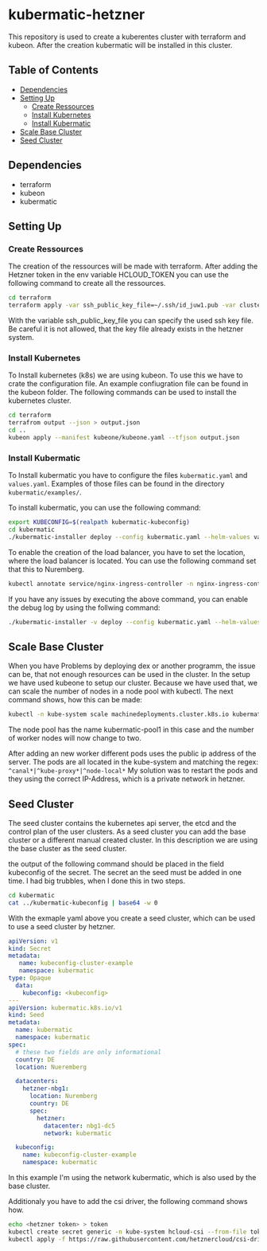 # kubermatic-hetzner

This repository is used to create a kuberentes cluster with terraform and kubeon. After the creation kubermatic will be installed in this cluster.

## Table of Contents

- [Dependencies](#dependencies)
- [Setting Up](#setting-up)
  - [Create Ressources](#create-ressources)
  - [Install Kubernetes](#install-kubernetes)
  - [Install Kubermatic](#install-kubermatic)
- [Scale Base Cluster](#scale-base-cluster)
- [Seed Cluster](#seed-cluster)

## Dependencies

- terraform
- kubeon
- kubermatic

## Setting Up

### Create Ressources

The creation of the ressources will be made with terraform. After adding the Hetzner token in the env variable HCLOUD\_TOKEN you can use the following command to create all the ressources.

```bash
cd terraform
terraform apply -var ssh_public_key_file=~/.ssh/id_juw1.pub -var cluster_name=kubermatic
```

With the variable ssh_public_key_file you can specify the used ssh key file. Be careful it is not allowed, that the key file already exists in the hetzner system.

### Install Kubernetes

To Install kubernetes (k8s) we are using kubeon. To use this we have to crate the configuration file. An example confiugration file can be found in the kubeon folder. The following commands can be used to install the kubernetes cluster.

```bash
cd terraform 
terrafrom output --json > output.json
cd ..
kubeon apply --manifest kubeone/kubeone.yaml --tfjson output.json
```

### Install Kubermatic

To Install kubermatic you have to configure the files `kubermatic.yaml` and `values.yaml`. Examples of those files can be found in the directory `kubermatic/examples/`.

To install kubermatic, you can use the following command:

```bash
export KUBECONFIG=$(realpath kubermatic-kubeconfig)
cd kubermatic
./kubermatic-installer deploy --config kubermatic.yaml --helm-values values.yaml --storageclass hetzner --kubeconfig ../kubermatic-kubeconfig
```

To enable the creation of the load balancer, you have to set the location, where the load balancer is located.
You can use the following command set that this to Nuremberg.

```bash
kubectl annotate service/nginx-ingress-controller -n nginx-ingress-controller load-balancer.hetzner.cloud/location=nbg1
```

If you have any issues by executing the above command, you can enable the debug log by using the follwing command:

```bash
./kubermatic-installer -v deploy --config kubermatic.yaml --helm-values values.yaml --storageclass hetzner --kubeconfig ../kubermatic-kubeconfig
```

## Scale Base Cluster

When you have Problems by deploying dex or another programm, the issue can be, that not enough resources can be used in the cluster. In the setup we have used kubeone to setup our cluster.
Because we have used that, we can scale the number of nodes in a node pool with kubectl. The next command shows, how this can be made:

```bash
kubectl -n kube-system scale machinedeployments.cluster.k8s.io kubermatic-pool1 --replicas=2
```

The node pool has the name kubermatic-pool1 in this case and the number of worker nodes will now change to two.

After adding an new worker different pods uses the public ip address of the server. The pods are all located in the kube-system and matching the regex: `^canal*|^kube-proxy*|^node-local*`
My solution was to restart the pods and they using the correct IP-Address, which is a private network in hetzner.

## Seed Cluster

The seed cluster contains the kubernetes api server, the etcd and the control plan of the user clusters. As a seed cluster you can add the base cluster or a different manual created cluster.
In this description we are using the base cluster as the seed cluster.

the output of the following command should be placed in the field kubeconfig of the secret. The secret an the seed must be added in one time. I had big trubbles, when I done this in two steps.

```bash
cd kubermatic
cat ../kubermatic-kubeconfig | base64 -w 0 
```

With the exmaple yaml above you create a seed cluster, which can be used to use a seed cluster by hetzner.

```yaml
apiVersion: v1
kind: Secret
metadata:
   name: kubeconfig-cluster-example
   namespace: kubermatic
type: Opaque
  data:
    kubeconfig: <kubeconfig>
---
apiVersion: kubermatic.k8s.io/v1
kind: Seed
metadata:
  name: kubermatic
  namespace: kubermatic
spec:
  # these two fields are only informational
  country: DE
  location: Nueremberg

  datacenters:
    hetzner-nbg1:
      location: Nuremberg
      country: DE
      spec:
        hetzner:
          datacenter: nbg1-dc5
          network: kubermatic

  kubeconfig:
    name: kubeconfig-cluster-example
    namespace: kubermatic
```

In this example I'm using the network kubermatic, which is also used by the base cluster.

Additionaly you have to add the csi driver, the following command shows how.

```bash
echo <hetzner token> > token
kubectl create secret generic -n kube-system hcloud-csi --from-file token
kubectl apply -f https://raw.githubusercontent.com/hetznercloud/csi-driver/master/deploy/kubernetes/hcloud-csi.yml
```

